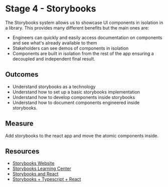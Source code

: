 # Stage 4 - Storybooks

The Storybooks system allows us to showcase UI components in isolation in a library. This provides many different benefits but the main ones are:

- Engineers can quickly and easily access documentation on components and see what's already available to them
- Stakeholders can see demos of components in isolation
- Components are built in isolation from the rest of the app ensuring a decoupled and independent final result.

## Outcomes

- Understand storybooks as a technology
- Understand how to set up a basic storybooks implementation
- Understand how to develop components inside storybooks
- Understand how to document components engineered inside storybooks.

## Measure

Add storybooks to the react app and move the atomic components inside.

## Resources

- [Storybooks Website](https://storybook.js.org/)
- [Storybooks Learning Center](https://www.learnstorybook.com/)
- [Storybooks and React](https://storybook.js.org/docs/guides/guide-react/)
- [Storybooks + Typescript + React](https://medium.com/@pongsatt/how-to-setup-storybook-in-react-typescript-project-ad2516515919)
